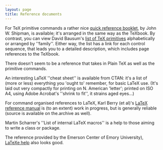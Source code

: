 ```yaml
---
layout: page
title: Reference documents
---
```





For TeX primitive commands a rather nice 
[quick reference booklet](http://www.nmt.edu/tcc/help/pubs/texcrib.pdf),
by John W.&nbsp;Shipman, is available; it's arranged in the same way as the
TeXbook.  By contrast, you can view David Bausum's 
[list of TeX primitives](http://www.tug.org/utilities/plain/cseq.html)
alphabetically or arranged by ''family''.  Either way, the list has a
link for each control sequence, that leads you to a detailed
description, which includes page references to the TeXbook.


There doesn't seem to be a reference that takes in Plain TeX as
well as the primitive commands.


An interesting LaTeX ''cheat sheet'' is available from CTAN:
it's a list of (more or less) everything you 'ought to' remember, for
basic LaTeX use. 
(It's laid out very compactly for printing on N. American 'letter';
printed on ISO A4, using Adobe Acrobat's ''shrink to
fit'', it strains aged eyes&hellip;) 


For command organised references to LaTeX,  Karl Berry (et
al)'s 
[LaTeX reference manual](http://home.gna.org/latexrefman) is (to
an extent) work in progress, but is generally reliable (source is
available on the.archive as well).


Martin Scharrer's ''List of internal LaTeX macros'' is a help to
those aiming to write a class or package.


The reference provided by the Emerson Center of Emory
University), 
[LaTeXe help](http://www.emerson.emory.edu/services/latex/latex2e/latex2e_toc.html)
also looks good.


